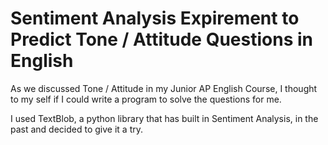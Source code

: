 # Sentiment Analysis Expirement to Predict Tone / Attitude Questions in English
As we discussed Tone / Attitude in my Junior AP English Course, I thought to my self
if I could write a program to solve the questions for me. 

I used TextBlob, a python library that has built in Sentiment Analysis, in the past and
decided to give it a try. 


